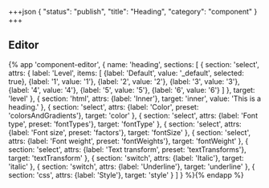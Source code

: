 +++json
{
  "status": "publish",
  "title": "Heading",
  "category": "component"
}
+++

## Editor

{%
  app 'component-editor', {
    name: 'heading',
    sections: [
      {
        section: 'select',
        attrs: {
          label: 'Level',
          items: [
            {label: 'Default', value: '_default', selected: true},
            {label: '1', value: '1'},
            {label: '2', value: '2'},
            {label: '3', value: '3'},
            {label: '4', value: '4'},
            {label: '5', value: '5'},
            {label: '6', value: '6'}
          ]
        },
        target: 'level'
      },
      {
        section: 'html',
        attrs: {label: 'Inner'},
        target: 'inner',
        value: 'This is a heading.'
      },
      {
        section: 'select',
        attrs: {label: 'Color', preset: 'colorsAndGradients'},
        target: 'color'
      },
      {
        section: 'select',
        attrs: {label: 'Font type', preset: 'fontTypes'},
        target: 'fontType'
      },
      {
        section: 'select',
        attrs: {label: 'Font size', preset: 'factors'},
        target: 'fontSize'
      },
      {
        section: 'select',
        attrs: {label: 'Font weight', preset: 'fontWeights'},
        target: 'fontWeight'
      },
      {
        section: 'select',
        attrs: {label: 'Text transform', preset: 'textTransforms'},
        target: 'textTransform'
      },
      {
        section: 'switch',
        attrs: {label: 'Italic'},
        target: 'italic'
      },
      {
        section: 'switch',
        attrs: {label: 'Underline'},
        target: 'underline'
      },
      {
        section: 'css',
        attrs: {label: 'Style'},
        target: 'style'
      }
    ]
  }
%}{% endapp %}
